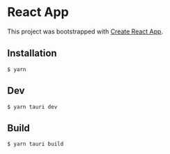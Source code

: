 # React App

This project was bootstrapped with [Create React App](https://github.com/facebook/create-react-app).

## Installation

```
$ yarn
```

## Dev

```
$ yarn tauri dev
```

## Build

```
$ yarn tauri build
```
